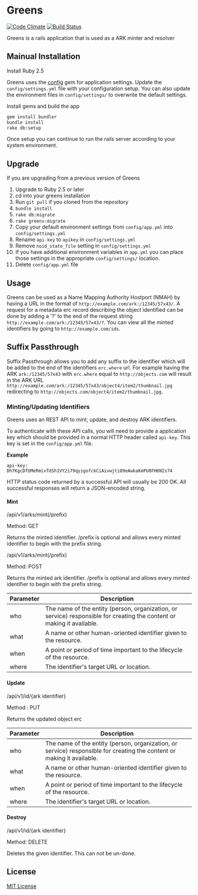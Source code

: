 # Greens

[![Code Climate](https://codeclimate.com/github/uhlibraries-digital/greens/badges/gpa.svg)](https://codeclimate.com/github/uhlibraries-digital/greens)
[![Build Status](https://travis-ci.org/uhlibraries-digital/greens.svg?branch=master)](https://travis-ci.org/uhlibraries-digital/greens)

Greens is a rails application that is used as a ARK minter and resolver

## Mainual Installation

Install Ruby 2.5

Greens uses the [config](https://github.com/railsconfig/config) gem for application settings. Update the `config/settings.yml` file with your configuration setup. You can also update the environment files in `config/settings/` to overwrite the default settings.

Install gems and build the app

```bash
gem install bundler
bundle install
rake db:setup
```

Once setup you can continue to run the rails server according to your system environment.

## Upgrade

If you are upgrading from a previous version of Greens

1. Upgrade to Ruby 2.5 or later
2. cd into your greens installation
3. Run `git pull` if you cloned from the repository
4. `bundle install`
5. `rake db:migrate`
6. `rake greens:migrate`
7. Copy your default environment settings from `config/app.yml` into `config/settings.yml`
8. Rename `api-key` to `apikey` in `config/settings.yml`
9. Remove `noid_state_file` setting in `config/settings.yml`
10. If you have additional environment variables in `app.yml` you can place those settings in the appropriate `config/settings/` location.
11. Delete `config/app.yml` file

## Usage

Greens can be used as a Name Mapping Authority Hostport (NMAH) by having a URL in the format of `http://example.com/ark:/12345/57x43/`. A request for a metadata erc record describing the object identified can be done by adding a '?' to the end of the request string `http://example.com/ark:/12345/57x43/?`. You can view all the minted identifiers by going to `http://example.com/ids`.

## Suffix Passthrough

Suffix Passthrough allows you to add any suffix to the identifier which will be added to the end of the identifiers `erc.where` url. For example having the ARK `ark:/12345/57x43` with `erc.where` equal to `http://objects.com` will result in the ARK URL `http://example.com/ark:/12345/57x43/object4/item2/thumbnail.jpg` redirecting to `http://objects.com/object4/item2/thumbnail.jpg`.

### Minting/Updating Identifiers

Greens uses an REST API to mint, update, and destroy ARK identifiers.

To authenticate with these API calls, you will need to provide a application key which should be provided in a normal HTTP header called `api-key`. This key is set in the `config/app.yml` file.

**Example**

```
api-key: Dh7KgcDfUMeRmivTdSh1VY2i79qyigofckCiAivwjti89eAwkaKmPU0FH6NIs74
```

HTTP status code returned by a successful API will usually be 200 OK. All successful responses will return a JSON-encoded string.

#### Mint

/api/v1/arks/mint(/prefix)

Method: GET

Returns the minted identifier. /prefix is optional and allows every minted identifier to begin with the prefix string.

/api/v1/arks/mint(/prefix)

Method: POST

Returns the minted ark identifier. /prefix is optional and allows every minted identifier to begin with the prefix string.

| Parameter | Description |
| --------- | ----------- |
| who | The name of the entity (person, organization, or service) responsible for creating the content or making it available. |
| what | A name or other human-oriented identifier given to the resource. |
| when | A point or period of time important to the lifecycle of the resource. |
| where | The identifier's target URL or location. |

#### Update

/api/v1/id/{ark identifier}

Method : PUT

Returns the updated object erc

| Parameter | Description |
| --------- | ----------- |
| who | The name of the entity (person, organization, or service) responsible for creating the content or making it available. |
| what | A name or other human-oriented identifier given to the resource. |
| when | A point or period of time important to the lifecycle of the resource. |
| where | The identifier's target URL or location. |

#### Destroy

/api/v1/id/{ark identifier}

Method: DELETE

Deletes the given identifier. This can not be un-done.

## License

[MIT License](LICENSE.txt)
